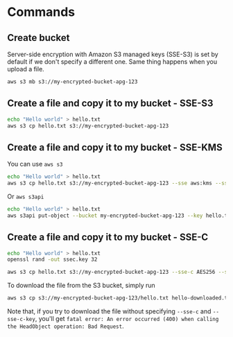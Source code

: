 # Commands

## Create bucket
Server-side encryption with Amazon S3 managed keys (SSE-S3) is set by default if we don't specify a different one. Same thing happens when you upload a file.

```sh
aws s3 mb s3://my-encrypted-bucket-apg-123
```

## Create a file and copy it to my bucket - SSE-S3
```sh
echo "Hello world" > hello.txt
aws s3 cp hello.txt s3://my-encrypted-bucket-apg-123
```

## Create a file and copy it to my bucket - SSE-KMS
You can use `aws s3`

```sh
echo "Hello world" > hello.txt
aws s3 cp hello.txt s3://my-encrypted-bucket-apg-123 --sse aws:kms --sse-kms-key-id xxx-22-sss-444-4122
```

Or `aws s3api`
```sh
echo "Hello world" > hello.txt
aws s3api put-object --bucket my-encrypted-bucket-apg-123 --key hello.txt --body hello.txt --server-side-encryption aws:kms --ssekms-key-id 46ebbaf9-49a3-4c32-8dc3-f038ca1d08b2
```

## Create a file and copy it to my bucket - SSE-C
```sh
echo "Hello world" > hello.txt
openssl rand -out ssec.key 32

aws s3 cp hello.txt s3://my-encrypted-bucket-apg-123 --sse-c AES256 --sse-c-key fileb://ssec.key
```

To download the file from the S3 bucket, simply run 

```sh
aws s3 cp s3://my-encrypted-bucket-apg-123/hello.txt hello-downloaded.txt --sse-c AES256 --sse-c-key fileb://ssec.key
```

Note that, if you try to download the file without specifying `--sse-c` and `--sse-c-key`, you'll get `fatal error: An error occurred (400) when calling the HeadObject operation: Bad Request`.
